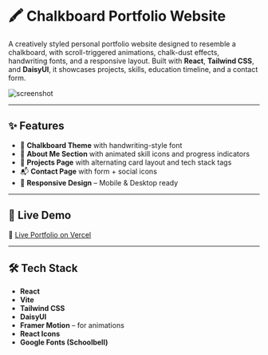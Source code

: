 # 🖍️ Chalkboard Portfolio Website

A creatively styled personal portfolio website designed to resemble a chalkboard, with scroll-triggered animations, chalk-dust effects, handwriting fonts, and a responsive layout. Built with **React**, **Tailwind CSS**, and **DaisyUI**, it showcases projects, skills, education timeline, and a contact form.

![screenshot](/preview.png)

---

## ✨ Features

- 🎨 **Chalkboard Theme** with handwriting-style font
- 🧠 **About Me Section** with animated skill icons and progress indicators
- 📂 **Projects Page** with alternating card layout and tech stack tags
- 📬 **Contact Page** with form + social icons
- 📱 **Responsive Design** – Mobile & Desktop ready

---

## 🚀 Live Demo

🔗 [Live Portfolio on Vercel](https://your-username.vercel.app)

---

## 🛠️ Tech Stack

- **React**
- **Vite**
- **Tailwind CSS**
- **DaisyUI**
- **Framer Motion** – for animations
- **React Icons**
- **Google Fonts (Schoolbell)**
